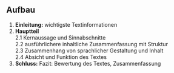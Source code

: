 ## Aufbau
1. **Einleitung:** wichtigste Textinformationen
2. **Hauptteil**  
    2.1 Kernaussage und Sinnabschnitte  
    2.2 ausführlichere inhaltliche Zusammenfassung mit Struktur  
    2.3 Zusammenhang von sprachlicher Gestaltung und Inhalt  
    2.4 Absicht und Funktion des Textes
3. **Schluss:** Fazit: Bewertung des Textes, Zusammenfassung

